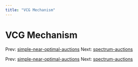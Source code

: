 ```yaml
---
title: "VCG Mechanism"
---
```


# VCG Mechanism

Prev: [simple-near-optimal-auctions](simple-near-optimal-auctions.md)
Next: [spectrum-auctions](spectrum-auctions.md)

Prev: [simple-near-optimal-auctions](simple-near-optimal-auctions.md)
Next: [spectrum-auctions](spectrum-auctions.md)
